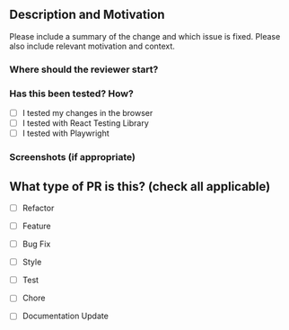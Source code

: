 ## Description and Motivation 
Please include a summary of the change and which issue is fixed. Please also include relevant motivation and context.

### Where should the reviewer start?

### Has this been tested? How?

- [ ] I tested my changes in the browser
- [ ] I tested with React Testing Library
- [ ] I tested with Playwright

### Screenshots (if appropriate) 

## What type of PR is this? (check all applicable)

- [ ] Refactor
- [ ] Feature
- [ ] Bug Fix
- [ ] Style
- [ ] Test
- [ ] Chore
- [ ] Documentation Update


